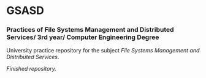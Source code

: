 # GSASD
### Practices of File Systems Management and Distributed Services/ 3rd year/ Computer Engineering Degree  

University practice repository for the subject *File Systems Management and Distributed Services*.

*Finished repository.*  
